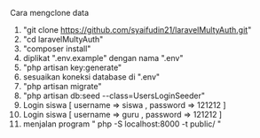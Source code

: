 Cara mengclone data

1. "git clone https://github.com/syaifudin21/laravelMultyAuth.git"
2. "cd laravelMultyAuth"
3. "composer install"
4. diplikat ".env.example" dengan nama ".env"
5. "php artisan key:generate"
6. sesuaikan koneksi database di ".env" 
7. "php artisan migrate"
8. "php artisan db:seed --class=UsersLoginSeeder"
9. Login siswa [ username => siswa , password => 121212 ]
10. Login siswa [ username => guru , password => 121212 ]
11. menjalan program " php -S localhost:8000 -t public/ "